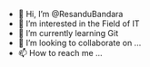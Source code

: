 - 👋 Hi, I’m @ResanduBandara
- 👀 I’m interested in the Field of IT
- 🌱 I’m currently learning Git
- 💞️ I’m looking to collaborate on ...
- 📫 How to reach me ...

<!---
ResanduBandara/ResanduBandara is a ✨ special ✨ repository because its `README.md` (this file) appears on your GitHub profile.
You can click the Preview link to take a look at your changes.
--->
